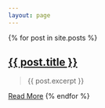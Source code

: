 ```yaml
---
layout: page
---
```


{% for post in site.posts %}
<h2><a href="{{ site.baseurl }}{{ post.url }}">{{ post.title }}</a></h2>
<blockquote>{{ post.excerpt }}</blockquote>
<a href="{{ site.baseurl }}{{ post.url }}">Read More</a>
{% endfor %}